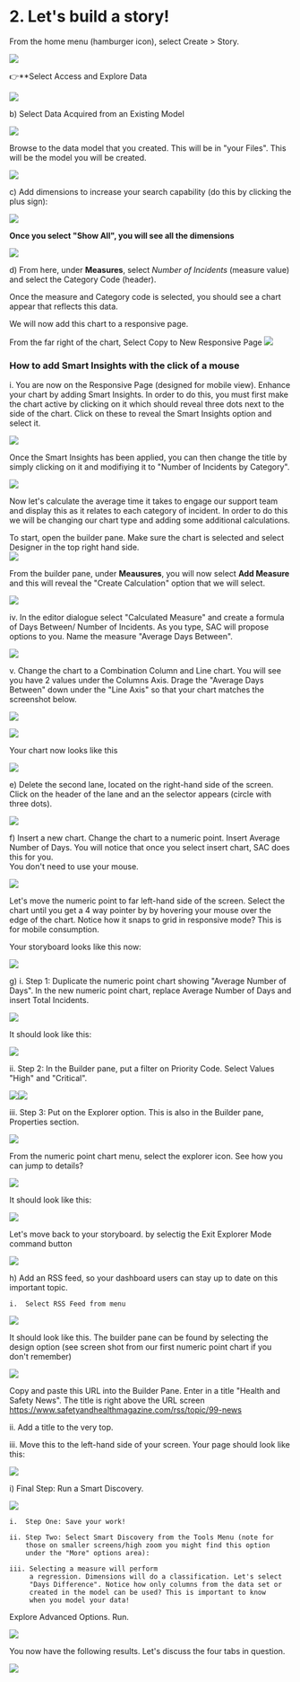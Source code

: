 # 2.  Let's build a story! 

From the home menu (hamburger icon), select Create > Story.

![](.//media/image21.png)

:point_right:**Select Access and Explore Data

![](.//media/image22.png)

b)  Select Data Acquired from an Existing Model

 ![](.//media/image23.png)

Browse to the data model that you created. This will be in "your
Files". This will be the model you will be created.

![](.//media/image24.png)

c)  Add dimensions to increase your search capability (do this by clicking the plus sign):

![](.//media/image25a.png)

**Once you select "Show All", you will see all the dimensions**

![](.//media/image98.png)

d)  From here, under **Measures**, select *Number of Incidents* (measure value) and select the Category Code (header).
    
   Once the measure and Category code is selected, you should see a chart appear that reflects this data.
   
   We will now add this chart to a responsive page.
   
   From the far right of the chart, Select Copy to New Responsive Page
   ![](.//media/image26.png)
### How to add Smart Insights with the click of a mouse
i.  You are now on the Responsive Page (designed for mobile view).
        Enhance your chart by adding Smart Insights. 
        In order to do this, you must first make the chart active by clicking on it which should reveal three dots next to the side of the chart. Click on these to reveal the Smart Insights option and select it.

![](.//media/image27.png)

Once the Smart Insights has been applied, you can then change the title by simply clicking on it and modifiying it to "Number of Incidents by Category".

![](.//media/image28.png)

Now let's calculate the average time it takes to engage our support team and display this as it relates to each category of incident. 
In order to do this we will be changing our chart type and adding some additional calculations.

To start, open the builder pane. Make sure the chart is selected and select Designer in the top right hand side.              
![](.//media/builderpane.png)

From the builder pane, under **Meausures**, you will now select **Add Measure** and this will reveal the "Create Calculation" option that we will select. 

![](.//media/createcalcbuilder.png)

iv. In the editor dialogue select "Calculated Measure" and create a
    formula of Days Between/ Number of Incidents. As you type, SAC will
    propose options to you. Name the measure "Average Days Between".  

![](.//media/image30.png)

v.  Change the chart to a Combination Column and Line chart. You will see you have 2 values under the Columns Axis. Drage the "Average Days Between" down under the "Line Axis" so that your chart matches the screenshot below.

![](.//media/image31.png)

![](.//media/image32.png)

Your chart now looks like this

![](.//media/image33.png)

e)  Delete the second lane, located on the right-hand side of the
    screen. Click on the header of the lane and an the selector appears
    (circle with three dots).

![](.//media/image34.png)

f)  Insert a new chart. Change the chart to a numeric point. Insert
    Average Number of Days. You will notice that once you select insert chart, SAC does this for you.  
    You don't need to use your mouse.
    
![](.//media/image35.png)

   Let's move the numeric point to far left-hand side of the screen.  Select the chart until you get a 4 way pointer by
   by hovering your mouse over the edge of the chart.  Notice how it snaps to grid in responsive mode? This is for mobile
   consumption.  

Your storyboard looks like this now:

![](.//media/image36.png)

g)  i.  Step 1: Duplicate the numeric point chart showing "Average
        Number of Days". In the new numeric point chart, replace Average
        Number of Days and insert Total Incidents.

![](.//media/image37.png)

It should look like this:

![](.//media/image38.png)

ii. Step 2: In the Builder pane, put a filter on Priority Code. Select
    Values "High" and "Critical".

![](.//media/image39.png)![](.//media/image40.png)

iii. Step 3: Put on the Explorer option. This is also in the Builder
     pane, Properties section.

![](.//media/image41.png)

From the numeric point chart menu, select the explorer icon. See how
you can jump to details?

![](.//media/image42.png)

It should look like this:

![](.//media/image43.png)

Let's move back to your storyboard. by selectig the Exit Explorer Mode command button

![](.//media/image95.png)

h)  Add an RSS feed, so your dashboard users can stay up to date on this
    important topic.

    i.  Select RSS Feed from menu

![](.//media/image44.png)

It should look like this.  The builder pane can be found by selecting the design option (see screen shot from our first numeric point chart if you don't remember)

![](.//media/image45.png)

Copy and paste this URL into the Builder Pane. Enter in a title
"Health and Safety News".  The title is right above the URL screen
<https://www.safetyandhealthmagazine.com/rss/topic/99-news>

ii. Add a title to the very top.

iii. Move this to the left-hand side of your screen. Your page should
     look like this:

![](.//media/image46.png)

i)  Final Step: Run a Smart Discovery.

![](.//media/image94.png)

    i.  Step One: Save your work!

    ii. Step Two: Select Smart Discovery from the Tools Menu (note for
        those on smaller screens/high zoom you might find this option
        under the "More" options area):

    iii. Selecting a measure will perform
         a regression. Dimensions will do a classification. Let's select
         "Days Difference". Notice how only columns from the data set or
         created in the model can be used? This is important to know
         when you model your data!

Explore Advanced Options. Run.

![](.//media/image48.png)

You now have the following results. Let's discuss the four tabs in
question.

![](.//media/image52.png)
